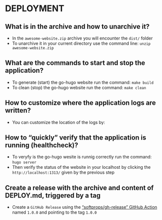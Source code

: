 # DEPLOYMENT

## What is in the archive and how to unarchive it?

* In the `awesome-website.zip` archive you will encounter the `dist/` folder
* To unarchive it in your current directory use the command line:
`unzip awesome-website.zip`

## What are the commands to start and stop the application?

* To generate (start) the go-hugo website run the command: `make build`
* To clean (stop) the go-hugo website run the command: `make clean`

## How to customize where the application logs are written?

* You can customize the location of the logs by:

## How to “quickly” verify that the application is running (healthcheck)?

* To veryfy is the go-hugo wesite is runnig correctly run the command:
`hugo server`
* Then verify the status of the website in your localhost by clicking the
`http://localhost:1313/` given by the previous step

## Create a release with the archive and content of DEPLOY.md, triggered by a tag

* Create a `GitHub Release` using the
[“softprops/gh-release” GitHub Action](https://github.com/softprops/action-gh-release)
named `1.0.0` and pointing to the tag `1.0.0`
